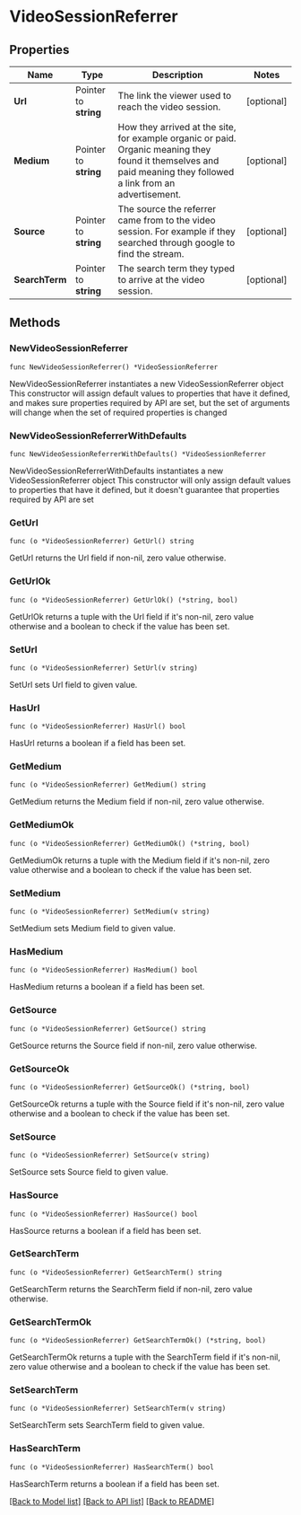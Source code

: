 # VideoSessionReferrer

## Properties

Name | Type | Description | Notes
------------ | ------------- | ------------- | -------------
**Url** | Pointer to **string** | The link the viewer used to reach the video session. | [optional] 
**Medium** | Pointer to **string** | How they arrived at the site, for example organic or paid. Organic meaning they found it themselves and paid meaning they followed a link from an advertisement. | [optional] 
**Source** | Pointer to **string** | The source the referrer came from to the video session. For example if they searched through google to find the stream. | [optional] 
**SearchTerm** | Pointer to **string** | The search term they typed to arrive at the video session. | [optional] 

## Methods

### NewVideoSessionReferrer

`func NewVideoSessionReferrer() *VideoSessionReferrer`

NewVideoSessionReferrer instantiates a new VideoSessionReferrer object
This constructor will assign default values to properties that have it defined,
and makes sure properties required by API are set, but the set of arguments
will change when the set of required properties is changed

### NewVideoSessionReferrerWithDefaults

`func NewVideoSessionReferrerWithDefaults() *VideoSessionReferrer`

NewVideoSessionReferrerWithDefaults instantiates a new VideoSessionReferrer object
This constructor will only assign default values to properties that have it defined,
but it doesn't guarantee that properties required by API are set

### GetUrl

`func (o *VideoSessionReferrer) GetUrl() string`

GetUrl returns the Url field if non-nil, zero value otherwise.

### GetUrlOk

`func (o *VideoSessionReferrer) GetUrlOk() (*string, bool)`

GetUrlOk returns a tuple with the Url field if it's non-nil, zero value otherwise
and a boolean to check if the value has been set.

### SetUrl

`func (o *VideoSessionReferrer) SetUrl(v string)`

SetUrl sets Url field to given value.

### HasUrl

`func (o *VideoSessionReferrer) HasUrl() bool`

HasUrl returns a boolean if a field has been set.

### GetMedium

`func (o *VideoSessionReferrer) GetMedium() string`

GetMedium returns the Medium field if non-nil, zero value otherwise.

### GetMediumOk

`func (o *VideoSessionReferrer) GetMediumOk() (*string, bool)`

GetMediumOk returns a tuple with the Medium field if it's non-nil, zero value otherwise
and a boolean to check if the value has been set.

### SetMedium

`func (o *VideoSessionReferrer) SetMedium(v string)`

SetMedium sets Medium field to given value.

### HasMedium

`func (o *VideoSessionReferrer) HasMedium() bool`

HasMedium returns a boolean if a field has been set.

### GetSource

`func (o *VideoSessionReferrer) GetSource() string`

GetSource returns the Source field if non-nil, zero value otherwise.

### GetSourceOk

`func (o *VideoSessionReferrer) GetSourceOk() (*string, bool)`

GetSourceOk returns a tuple with the Source field if it's non-nil, zero value otherwise
and a boolean to check if the value has been set.

### SetSource

`func (o *VideoSessionReferrer) SetSource(v string)`

SetSource sets Source field to given value.

### HasSource

`func (o *VideoSessionReferrer) HasSource() bool`

HasSource returns a boolean if a field has been set.

### GetSearchTerm

`func (o *VideoSessionReferrer) GetSearchTerm() string`

GetSearchTerm returns the SearchTerm field if non-nil, zero value otherwise.

### GetSearchTermOk

`func (o *VideoSessionReferrer) GetSearchTermOk() (*string, bool)`

GetSearchTermOk returns a tuple with the SearchTerm field if it's non-nil, zero value otherwise
and a boolean to check if the value has been set.

### SetSearchTerm

`func (o *VideoSessionReferrer) SetSearchTerm(v string)`

SetSearchTerm sets SearchTerm field to given value.

### HasSearchTerm

`func (o *VideoSessionReferrer) HasSearchTerm() bool`

HasSearchTerm returns a boolean if a field has been set.


[[Back to Model list]](../README.md#documentation-for-models) [[Back to API list]](../README.md#documentation-for-api-endpoints) [[Back to README]](../README.md)


